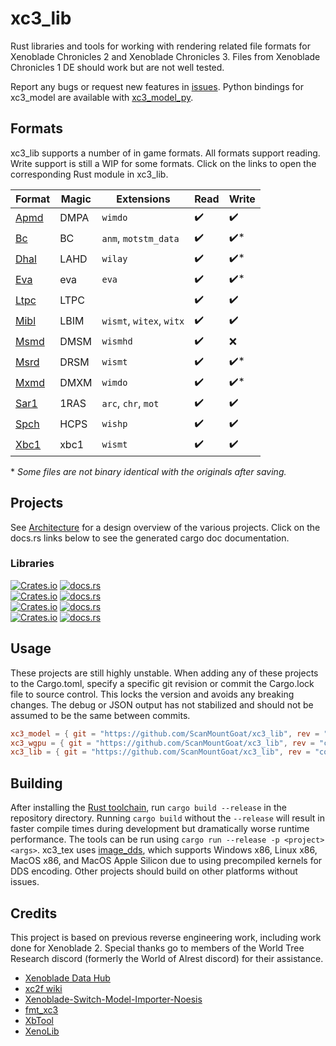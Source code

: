 # xc3_lib
Rust libraries and tools for working with rendering related file formats for Xenoblade Chronicles 2 and Xenoblade Chronicles 3. Files from Xenoblade Chronicles 1 DE should work but are not well tested. 

Report any bugs or request new features in [issues](https://github.com/ScanMountGoat/xc3_lib/issues). Python bindings for xc3_model are available with [xc3_model_py](https://github.com/ScanMountGoat/xc3_model_py).

## Formats
xc3_lib supports a number of in game formats. All formats support reading. Write support is still a WIP for some formats. Click on the links to open the corresponding Rust module in xc3_lib.

| Format | Magic | Extensions | Read | Write |
| --- | --- | --- | --- | --- |
| [Apmd](https://github.com/ScanMountGoat/xc3_lib/blob/main/xc3_lib/src/apmd.rs) | DMPA | `wimdo` | ✔️ | ✔️ | 
| [Bc](https://github.com/ScanMountGoat/xc3_lib/blob/main/xc3_lib/src/bc.rs) | BC | `anm`, `motstm_data` | ✔️ | ✔️* | 
| [Dhal](https://github.com/ScanMountGoat/xc3_lib/blob/main/xc3_lib/src/dhal.rs) | LAHD | `wilay` | ✔️ | ✔️* | 
| [Eva](https://github.com/ScanMountGoat/xc3_lib/blob/main/xc3_lib/src/eva.rs) | eva | `eva` | ✔️ | ✔️* | 
| [Ltpc](https://github.com/ScanMountGoat/xc3_lib/blob/main/xc3_lib/src/ltpc.rs) | LTPC |  | ✔️ | ✔️ | 
| [Mibl](https://github.com/ScanMountGoat/xc3_lib/blob/main/xc3_lib/src/mibl.rs) | LBIM | `wismt`, `witex`, `witx` | ✔️ | ✔️ | 
| [Msmd](https://github.com/ScanMountGoat/xc3_lib/blob/main/xc3_lib/src/msmd.rs) | DMSM | `wismhd` | ✔️ | ❌ | 
| [Msrd](https://github.com/ScanMountGoat/xc3_lib/blob/main/xc3_lib/src/msrd.rs) | DRSM |  `wismt` | ✔️ | ✔️* |
| [Mxmd](https://github.com/ScanMountGoat/xc3_lib/blob/main/xc3_lib/src/mxmd.rs) | DMXM | `wimdo` | ✔️ | ✔️* | 
| [Sar1](https://github.com/ScanMountGoat/xc3_lib/blob/main/xc3_lib/src/sar1.rs) | 1RAS | `arc`, `chr`, `mot` | ✔️ | ✔️ | 
| [Spch](https://github.com/ScanMountGoat/xc3_lib/blob/main/xc3_lib/src/spch.rs) | HCPS | `wishp` | ✔️ | ✔️ | 
| [Xbc1](https://github.com/ScanMountGoat/xc3_lib/blob/main/xc3_lib/src/xbc1.rs) | xbc1 | `wismt` | ✔️ | ✔️ | 

\* *Some files are not binary identical with the originals after saving.*

## Projects
See [Architecture](https://github.com/ScanMountGoat/xc3_lib/blob/main/ARCHITECTURE.md) for a design overview of the various projects. 
Click on the docs.rs links below to see the generated cargo doc documentation.

### Libraries
[![Crates.io](https://img.shields.io/crates/v/xc3_lib.svg?label=xc3_lib)](https://crates.io/crates/xc3_lib) [![docs.rs](https://docs.rs/xc3_lib/badge.svg)](https://docs.rs/xc3_lib/)  
[![Crates.io](https://img.shields.io/crates/v/xc3_model.svg?label=xc3_model)](https://crates.io/crates/xc3_model) [![docs.rs](https://docs.rs/xc3_model/badge.svg)](https://docs.rs/xc3_model/)  
[![Crates.io](https://img.shields.io/crates/v/xc3_wgpu.svg?label=xc3_wgpu)](https://crates.io/crates/xc3_wgpu) [![docs.rs](https://docs.rs/xc3_wgpu/badge.svg)](https://docs.rs/xc3_wgpu/)  
[![Crates.io](https://img.shields.io/crates/v/xc3_write.svg?label=xc3_write)](https://crates.io/crates/xc3_write) [![docs.rs](https://docs.rs/xc3_write/badge.svg)](https://docs.rs/xc3_write/)  

## Usage
These projects are still highly unstable. When adding any of these projects to the Cargo.toml, specify a specific git revision or commit the Cargo.lock file to source control. This locks the version and avoids any breaking changes. The debug or JSON output has not stabilized and should not be assumed to be the same between commits.

```toml
xc3_model = { git = "https://github.com/ScanMountGoat/xc3_lib", rev = "commit_hash" }
xc3_wgpu = { git = "https://github.com/ScanMountGoat/xc3_lib", rev = "commit_hash" }
xc3_lib = { git = "https://github.com/ScanMountGoat/xc3_lib", rev = "commit_hash" }
```

## Building
After installing the [Rust toolchain](https://www.rust-lang.org/tools/install), run `cargo build --release` in the repository directory.
Running `cargo build` without the `--release` will result in faster compile times during development but dramatically worse runtime performance. The tools can be run using `cargo run --release -p <project> <args>`. xc3_tex uses [image_dds](https://github.com/ScanMountGoat/image_dds), which supports Windows x86, Linux x86, MacOS x86, and MacOS Apple Silicon due to using precompiled kernels for DDS encoding. Other projects should build on other platforms without issues.

## Credits
This project is based on previous reverse engineering work, including work done for Xenoblade 2.
Special thanks go to members of the World Tree Research discord (formerly the World of Alrest discord) for their assistance.
* [Xenoblade Data Hub](https://xenobladedata.github.io/)
* [xc2f wiki](https://github.com/atnavon/xc2f/wiki)
* [Xenoblade-Switch-Model-Importer-Noesis](https://github.com/Turk645/Xenoblade-Switch-Model-Importer-Noesis)
* [fmt_xc3](https://github.com/Joschuka/fmt_xc3)
* [XbTool](https://github.com/AlexCSDev/XbTool)
* [XenoLib](https://github.com/PredatorCZ/XenoLib)

